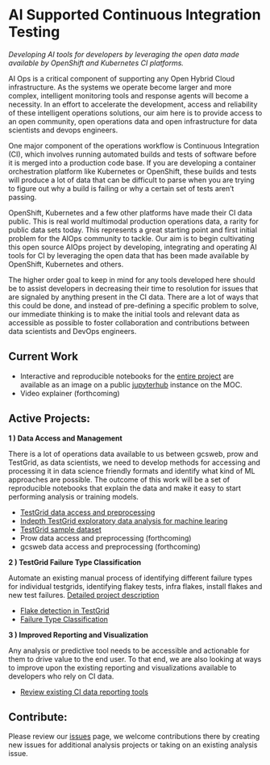 # AI Supported Continuous Integration Testing

_Developing AI tools for developers by leveraging the open data made available by OpenShift and Kubernetes CI
platforms._

AI Ops is a critical component of supporting any Open Hybrid Cloud infrastructure. As the systems we operate become
larger and more complex, intelligent monitoring tools and response agents will become a necessity. In an effort to
accelerate the development, access and reliability of these intelligent operations solutions, our aim here is to
provide access to an open community, open operations data and open infrastructure for data scientists and devops
engineers.

One major component of the operations workflow is Continuous Integration (CI), which involves running automated builds
and tests of software before it is merged into a production code base. If you are developing a container orchestration
platform like Kubernetes or OpenShift, these builds and tests will produce a lot of data that can be difficult to parse
when you are trying to figure out why a build is failing or why a certain set of tests aren’t passing.

OpenShift, Kubernetes and a few other platforms have made their CI data public. This is real world multimodal
production operations data, a rarity for public data sets today. This represents a great starting point and first initial
problem for the AIOps community to tackle. Our aim is to begin cultivating this open source AIOps project by
developing, integrating and operating AI tools for CI by leveraging the open data that has been made available by
OpenShift, Kubernetes and others.

The higher order goal to keep in mind for any tools developed here should be to assist developers in decreasing their
time to resolution for issues that are signaled by anything present in the CI data. There are a lot of ways that this
could be done, and instead of pre-defining a specific problem to solve, our immediate thinking is to make the initial
tools and relevant data as accessible as possible to foster collaboration and contributions between data scientists and
DevOps engineers.

## Current Work

* Interactive and reproducible notebooks for the [entire project](https://github.com/aicoe-aiops/ocp-ci-analysis) are available as an image on a public [jupyterhub](https://jupyterhub-opf-jupyterhub.apps.cnv.massopen.cloud/hub/login) instance on the MOC.
* Video explainer (forthcoming)


## Active Projects:

**1 ) Data Access and Management**

There is a lot of operations data available to us between gcsweb, prow and TestGrid, as data scientists, we need to develop methods for accessing and processing it in data science friendly formats and identify what kind of ML approaches are possible. The outcome of this work will be a set of reproducible notebooks that explain the data and make it easy to start performing analysis or training models.

* [TestGrid data access and preprocessing](notebooks/data-sources/TestGrid/testgrid_EDA.ipynb)
* [Indepth TestGrid exploratory data analysis for machine learing](notebooks/data-sources/TestGrid/testgrid_indepth_EDA.ipynb)
* [TestGrid sample dataset](data/raw/testgrid_810.json.gz)
* Prow data access and preprocessing (forthcoming)
* gcsweb data access and preprocessing (forthcoming)

**2 ) TestGrid Failure Type Classification**

Automate an existing manual process of identifying different failure types for individual testgrids, identifying flakey tests, infra flakes, install flakes and new test failures. [Detailed project description](notebooks/failure-type-classification/README.md)

* [Flake detection in TestGrid](notebooks/failure-type-classification/background/testgrid_flakiness_detection.ipynb)
* [Failure Type Classification](https://github.com/aicoe-aiops/ocp-ci-analysis/issues/41)

**3 ) Improved Reporting and Visualization**

Any analysis or predictive tool needs to be accessible and actionable for them to drive value to the end user. To that end, we are also looking at ways to improve upon the existing reporting and visualizations available to developers who rely on CI data.

* [Review existing CI data reporting tools](https://github.com/aicoe-aiops/ocp-ci-analysis/issues/32)

## Contribute:

Please review our [issues](https://github.com/aicoe-aiops/ocp-ci-analysis/issues) page, we welcome contributions there by creating new issues for additional analysis projects or taking on an existing analysis issue.
